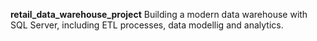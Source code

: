   **retail_data_warehouse_project**
Building a modern data warehouse with SQL Server, including ETL processes, data modellig  and analytics. 
